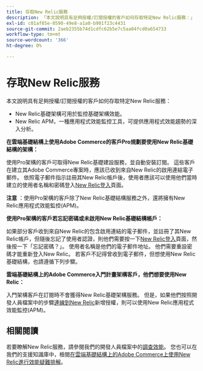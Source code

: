 ```yaml
---
title: 存取New Relic服務
description: 「本文說明具有足夠授權/訂閱授權的客戶如何存取特定New Relic服務：」
exl-id: c01af85e-0590-49e8-a1a0-b901f23c4431
source-git-commit: 2aeb2355b74d1cdfc62b5e7c5aa04fcd0a654733
workflow-type: tm+mt
source-wordcount: '366'
ht-degree: 0%

---
```


# 存取New Relic服務

本文說明具有足夠授權/訂閱授權的客戶如何存取特定New Relic服務：

* New Relic基礎架構可用於監控基礎架構效能。
* New Relic APM，一種應用程式效能監控工具，可提供應用程式效能趨勢的深入分析。

**在雲端基礎結構上使用Adobe Commerce的客戶Pro規劃要使用New Relic基礎結構的架構：**

使用Pro架構的客戶可取得New Relic基礎建設服務，並自動安裝訂閱。 這些客戶在建立其Adobe Commerce專案時，應該已收到來自New Relic的啟用連結電子郵件。 依照電子郵件指示註冊其New Relic帳戶後，使用者應該可以使用他們當時建立的使用者名稱和密碼登入[New Relic登入](https://login.newrelic.com/login)頁面。

**注意** ：使用Pro架構的客戶除了New Relic基礎結構服務之外，還將擁有New Relic應用程式效能監控(APM)。

**使用Pro架構的客戶若忘記密碼或未啟用New Relic基礎結構帳戶：**

如果部分客戶收到來自New Relic的包含啟用連結的電子郵件，並註冊了其New Relic帳戶，但隨後忘記了使用者認證，則他們需要按一下[New Relic登入](https://login.newrelic.com/login)頁面，然後按一下「忘記密碼？」。 使用者名稱是他們的電子郵件地址。 他們需要重設密碼才能重新登入New Relic。 若客戶不記得曾收到電子郵件，但想使用New Relic基礎結構，也請遵循下列步驟。

**雲端基礎結構上的Adobe Commerce入門計畫架構客戶，他們想要使用New Relic：**

入門架構客戶在訂閱時不會獲得New Relic基礎架構服務。 但是，如果他們按照開發人員檔案中的步驟[連線到New Relic](https://experienceleague.adobe.com/zh-hant/docs/commerce-cloud-service/user-guide/monitor/new-relic/new-relic-service)新增授權，則可以使用New Relic應用程式效能監控(APM)。

## 相關閱讀

若要瞭解New Relic服務，請參閱我們的開發人員檔案中的[調查效能](https://experienceleague.adobe.com/zh-hant/docs/commerce-cloud-service/user-guide/monitor/new-relic/new-relic-service)。 您也可以在我們的支援知識庫中，檢閱[在雲端基礎結構上的Adobe Commerce上使用New Relic進行效能疑難排解](/help/troubleshooting/miscellaneous/troubleshoot-performance-using-new-relic-on-magento-commerce.md)。
